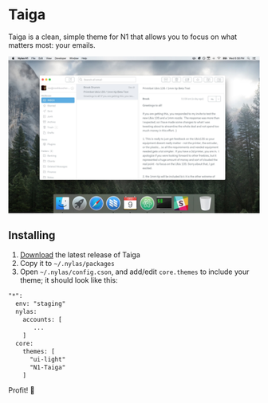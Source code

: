 # Taiga

Taiga is a clean, simple theme for N1 that allows you to focus on what matters most: your emails.

![](./preview.jpg)

## Installing

1. [Download](https://github.com/noahbuscher/N1-Taiga/releases) the latest release of Taiga
2. Copy it to `~/.nylas/packages`
3. Open `~/.nylas/config.cson`, and add/edit `core.themes` to include your theme; it should look like this:
```
"*":
  env: "staging"
  nylas:
    accounts: [
       ...
    ]
  core:
    themes: [
      "ui-light"
      "N1-Taiga"
    ]
```

Profit! :money_with_wings:
